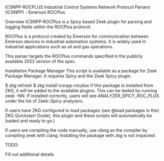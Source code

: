 ICSNPP-ROCPLUS
Industrial Control Systems Network Protocol Parsers (ICSNPP) - Emerson ROCPlus

Overview
ICSNPP-ROCPlus is a Spicy based Zeek plugin for parsing and logging fields within the ROCPlus protocol.

ROCPlus is a protocol created by Emerson for communication between Emerson devices in industrial automation systems. It is widely used in industrial applications such as oil and gas operations.

This parser targets the ROCPlus commands specified in the publicly available 2022 version of the spec.

Installation
Package Manager
This script is available as a package for Zeek Package Manager. It requires Spicy and the Zeek Spicy plugin.

$ zkg refresh
$ zkg install icsnpp-rocplus
If this package is installed from ZKG, it will be added to the available plugins. This can be tested by running zeek -NN. If installed correctly, users will see ANALYZER_SPICY_ROC_PLUS under the list of Zeek::Spicy analyzers.

If users have ZKG configured to load packages (see @load packages in the( ZKG Quickstart Guide), this plugin and these scripts will automatically be loaded and ready to go.)

If users are compiling the code manually, use clang as the compiler by compiling zeek with clang. Installing the package with zkg is not impacted.


TODO:

Fill out additional details
